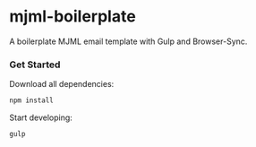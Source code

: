 # mjml-boilerplate
A boilerplate MJML email template with Gulp and Browser-Sync.

### Get Started
Download all dependencies:
```sh
npm install
```

Start developing:
```sh
gulp
```
